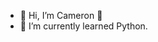 - 👋 Hi, I’m Cameron 👀
- 🌱 I’m currently learned Python.

<!---
realCameronJones/realCameronJones is a ✨ special ✨ repository because its `README.md` (this file) appears on your GitHub profile.
You can click the Preview link to take a look at your changes.
--->
